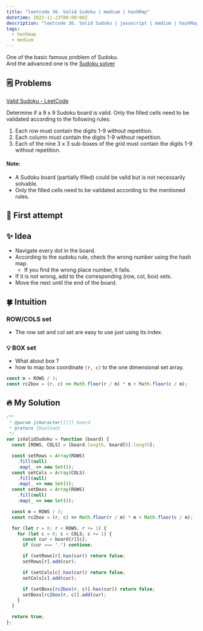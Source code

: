 ```yaml
---
title: "leetcode 36. Valid Sudoku | medium | hashMap"
datetime: 2022-11-23T00:00:00Z
description: "leetcode 36. Valid Sudoku | javascript | medium | hashMap"
tags:
  - hashmap
  - medium
---
```


One of the basic famous problem of Sudoku. <br />
And the advanced one is the [Sudoku solver](https://tkhwang.me/2022-10-12-leetcode-0037-sudoku-solver/)

## 🗒️ Problems

[Valid Sudoku - LeetCode](https://leetcode.com/problems/valid-sudoku/)

Determine if a 9 x 9 Sudoku board is valid. Only the filled cells need to be validated according to the following rules:

1. Each row must contain the digits 1-9 without repetition.
2. Each column must contain the digits 1-9 without repetition.
3. Each of the nine 3 x 3 sub-boxes of the grid must contain the digits 1-9 without repetition.

#### Note:

- A Sudoku board (partially filled) could be valid but is not necessarily solvable.
- Only the filled cells need to be validated according to the mentioned rules.

## 🤔 First attempt

## ✨ Idea

- Navigate every dot in the board.
- According to the sudoku rule, check the wrong number using the hash map.
  - If you find the wrong place number, it fails.
- If it is not wrong, add to the corresponding (row, col, box) sets.
- Move the next until the end of the board.

## 🍀 Intuition

### ROW/COLS set

- The row set and col set are easy to use just using its index.

### 💡 BOX set

- What about box ?
- how to map box coordinate `(r, c)` to the one dimensional set array.

```javascript
const m = ROWS / 3;
const rc2box = (r, c) => Math.floor(r / m) * m + Math.floor(c / m);
```

## 🔥 My Solution

```javascript
/**
 * @param {character[][]} board
 * @return {boolean}
 */
var isValidSudoku = function (board) {
  const [ROWS, COLS] = [board.length, board[0].length];

  const setRows = Array(ROWS)
    .fill(null)
    .map(_ => new Set());
  const setCols = Array(COLS)
    .fill(null)
    .map(_ => new Set());
  const setBoxs = Array(ROWS)
    .fill(null)
    .map(_ => new Set());

  const m = ROWS / 3;
  const rc2box = (r, c) => Math.floor(r / m) * m + Math.floor(c / m);

  for (let r = 0; r < ROWS; r += 1) {
    for (let c = 0; c < COLS; c += 1) {
      const cur = board[r][c];
      if (cur === ".") continue;

      if (setRows[r].has(cur)) return false;
      setRows[r].add(cur);

      if (setCols[c].has(cur)) return false;
      setCols[c].add(cur);

      if (setBoxs[rc2box(r, c)].has(cur)) return false;
      setBoxs[rc2box(r, c)].add(cur);
    }
  }

  return true;
};
```
